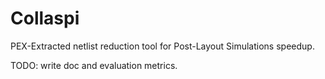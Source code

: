 # Collaspi

PEX-Extracted netlist reduction tool for Post-Layout Simulations speedup.

TODO: write doc and evaluation metrics.